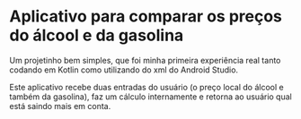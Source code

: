 <h1> Aplicativo para comparar os preços do álcool e da gasolina </h1>

<p>
  Um projetinho bem simples, que foi minha primeira experiência real tanto codando em Kotlin como utilizando do xml do Android Studio.
</p>
<p>
  Este aplicativo recebe duas entradas do usuário (o preço local do álcool e também da gasolina), faz um cálculo internamente e retorna ao usuário qual está saindo mais em conta.
</p>
  
